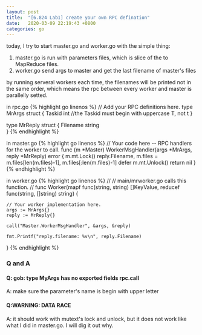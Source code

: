 ```yaml
---
layout: post
title:  "[6.824 Lab1] create your own RPC defination"
date:   2020-03-09 22:19:43 +0800
categories: go
---
```


today, I try to start master.go and worker.go with the simple thing:
1. master.go is run with parameters files, which is slice of the to MapReduce files.
2. worker.go send args to master and get the last filename of master's files

by running serveral workers each time, the filenames will be printed not in the same order, which means the rpc between every worker and master is parallelly setted.

in rpc.go
{% highlight go linenos %}
// Add your RPC definitions here.
type MrArgs struct {
    Taskid int  //the Taskid must begin with uppercase T, not t
}

type MrReply struct {
    Filename string  
}
{% endhighlight %}

in master.go
{% highlight go linenos %}
// Your code here -- RPC handlers for the worker to call.
func (m *Master) WorkerMsgHandler(args *MrArgs, reply *MrReply) error {
    m.mt.Lock()
    reply.Filename, m.files = m.files[len(m.files)-1], m.files[:len(m.files)-1]
    defer m.mt.Unlock()
    return nil
}
{% endhighlight %}


in worker.go
{% highlight go linenos %}
//
// main/mrworker.go calls this function.
//
func Worker(mapf func(string, string) []KeyValue,
	reducef func(string, []string) string) {

	// Your worker implementation here.
	args := MrArgs{}
	reply := MrReply{}

	call("Master.WorkerMsgHandler", &args, &reply)

	fmt.Printf("reply.filename: %v\n", reply.Filename)
}
{% endhighlight %}

### Q and A
#### Q: gob: type MyArgs has no exported fields rpc.call
A: make sure the parameter's name is begin with upper letter

#### Q:WARNING: DATA RACE
A: it should work with mutext's lock and unlock, but it does not work like what I did in master.go. I will dig it out why.